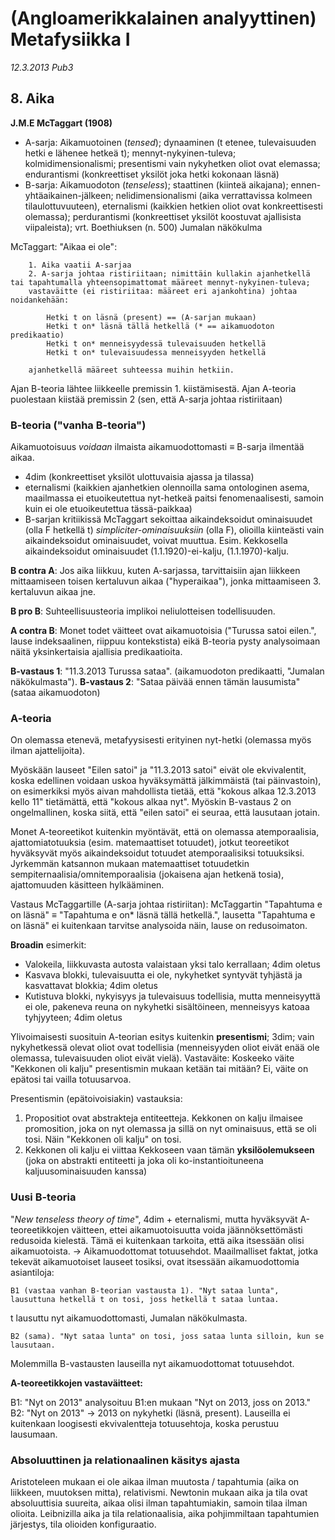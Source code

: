 # (Angloamerikkalainen analyyttinen) Metafysiikka I #
_12.3.2013 Pub3_ 

## 8. Aika ##

**J.M.E McTaggart (1908)**

* A-sarja: Aikamuotoinen (_tensed_); dynaaminen (t etenee, tulevaisuuden hetki e lähenee hetkeä t); mennyt-nykyinen-tuleva; kolmidimensionalismi; presentismi vain nykyhetken oliot ovat elemassa; endurantismi (konkreettiset yksilöt joka hetki kokonaan läsnä)
* B-sarja: Aikamuodoton  (_tenseless_); staattinen (kiinteä aikajana); ennen-yhtäaikainen-jälkeen; nelidimensionalismi (aika verrattavissa kolmeen tilaulottuvuuteen), eternalismi (kaikkien hetkien oliot ovat konkreettisesti olemassa); perdurantismi (konkreettiset yksilöt koostuvat ajallisista viipaleista); vrt. Boethiuksen (n. 500) Jumalan näkökulma

McTaggart: "Aikaa ei ole":

        1. Aika vaatii A-sarjaa
        2. A-sarja johtaa ristiriitaan; nimittäin kullakin ajanhetkellä tai tapahtumalla yhteensopimattomat määreet mennyt-nykyinen-tuleva; 
        vastaväitte (ei ristiriitaa: määreet eri ajankohtina) johtaa noidankehään:
        
            Hetki t on läsnä (present) == (A-sarjan mukaan)
            Hetki t on* läsnä tällä hetkellä (* == aikamuodoton predikaatio)
            Hetki t on* menneisyydessä tulevaisuuden hetkellä
            Hetki t on* tulevaisuudessa menneisyyden hetkellä

        ajanhetkellä määreet suhteessa muihin hetkiin.

Ajan B-teoria lähtee liikkeelle premissin 1. kiistämisestä.
Ajan A-teoria puolestaan kiistää premissin 2 (sen, että A-sarja johtaa ristiriitaan)

### B-teoria ("vanha B-teoria") ###

Aikamuotoisuus _voidaan_ ilmaista aikamuodottomasti &equiv; B-sarja ilmentää aikaa.

* 4dim (konkreettiset yksilöt ulottuvaisia ajassa ja tilassa)
* eternalismi (kaikkien ajanhetkien olennoilla sama ontologinen asema, maailmassa ei etuoikeutettua nyt-hetkeä paitsi fenomenaalisesti, samoin kuin ei ole etuoikeutettua tässä-paikkaa)
* B-sarjan kritiikissä McTaggart sekoittaa aikaindeksoidut ominaisuudet (olla F hetkellä t) _simpliciter-ominaisuuksiin_ (olla F), olioilla kiinteästi vain aikaindeksoidut ominaisuudet, voivat muuttua. Esim. Kekkosella aikaindeksoidut ominaisuudet (1.1.1920)-ei-kalju, (1.1.1970)-kalju.

**B contra A**: Jos aika liikkuu, kuten A-sarjassa, tarvittaisiin ajan liikkeen mittaamiseen toisen kertaluvun aikaa ("hyperaikaa"), jonka mittaamiseen 3. kertaluvun aikaa jne.

**B pro B**: Suhteellisuusteoria implikoi neliulotteisen todellisuuden.

**A contra B**: Monet todet väitteet ovat aikamuotoisia ("Turussa satoi eilen.", lause indeksaalinen, riippuu kontekstista) eikä B-teoria pysty analysoimaan näitä yksinkertaisia ajallisia predikaatioita.

**B-vastaus 1**: "11.3.2013 Turussa sataa". (aikamuodoton predikaatti, "Jumalan näkökulmasta"). **B-vastaus 2**: "Sataa päivää ennen tämän lausumista" (sataa aikamuodoton)

### A-teoria ###

On olemassa etenevä, metafyysisesti erityinen nyt-hetki (olemassa myös ilman ajattelijoita). 

Myöskään lauseet "Eilen satoi" ja "11.3.2013 satoi" eivät ole ekvivalentit, koska edellinen voidaan uskoa hyväksymättä jälkimmäistä (tai päinvastoin), on esimerkiksi myös aivan mahdollista tietää, että "kokous alkaa 12.3.2013 kello 11" tietämättä, että "kokous alkaa nyt". Myöskin B-vastaus 2 on ongelmallinen, koska siitä, että "eilen satoi" ei seuraa, että lausutaan jotain.

Monet A-teoreetikot kuitenkin myöntävät, että on olemassa atemporaalisia, ajattomiatotuuksia (esim. matemaattiset totuudet), jotkut teoreetikot hyväksyvät myös aikaindeksoidut totuudet atemporaalisiksi totuuksiksi. Jyrkemmän katsannon mukaan matemaattiset totuudetkin sempiternaalisia/omnitemporaalisia (jokaisena ajan hetkenä tosia), ajattomuuden käsitteen hylkääminen.

Vastaus McTaggartille (A-sarja johtaa ristiriitan): McTaggartin "Tapahtuma e on läsnä" &equiv; "Tapahtuma e on* läsnä tällä hetkellä.", lausetta "Tapahtuma e on läsnä" ei kuitenkaan tarvitse analysoida näin, lause on redusoimaton.

**Broadin** esimerkit:

* Valokeila, liikkuvasta autosta valaistaan yksi talo kerrallaan; 4dim oletus
* Kasvava blokki, tulevaisuutta ei ole, nykyhetket syntyvät tyhjästä ja kasvattavat blokkia; 4dim oletus
* Kutistuva blokki, nykyisyys ja tulevaisuus todellisia, mutta menneisyyttä ei ole, pakeneva reuna on nykyhetki sisältöineen, menneisyys katoaa tyhjyyteen; 4dim oletus

Ylivoimaisesti suosituin A-teorian esitys kuitenkin **presentismi**; 3dim; vain nykyhetkessä olevat oliot ovat todellisia (menneisyyden oliot eivät enää ole olemassa, tulevaisuuden oliot eivät vielä). Vastaväite: Koskeeko väite "Kekkonen oli kalju" presentismin mukaan ketään tai mitään? Ei, väite on epätosi tai vailla totuusarvoa. 

Presentismin (epätoivoisiakin) vastauksia:

1. Propositiot ovat abstrakteja entiteetteja. Kekkonen on kalju ilmaisee promosition, joka on nyt olemassa ja sillä on nyt ominaisuus, että se oli tosi. Näin "Kekkonen oli kalju" on tosi.
2. Kekkonen oli kalju ei viittaa Kekkoseen vaan tämän **yksilöolemukseen** (joka on abstrakti entiteetti ja joka oli ko-instantioituneena kaljuusominaisuuden kanssa)

### Uusi B-teoria ###

"_New tenseless theory of time_", 4dim + eternalismi, mutta hyväksyvät A-teoreetikkojen väitteen, ettei aikamuotoisuutta voida jäännöksettömästi redusoida kielestä. Tämä ei kuitenkaan tarkoita, että aika itsessään olisi aikamuotoista. &rarr; Aikamuodottomat totuusehdot. Maailmalliset faktat, jotka tekevät aikamuotoiset lauseet tosiksi, ovat itsessään aikamuodottomia asiantiloja:

    B1 (vastaa vanhan B-teorian vastausta 1). "Nyt sataa lunta", lausuttuna hetkellä t on tosi, joss hetkellä t sataa luntaa.

t lausuttu nyt aikamuodottomasti, Jumalan näkökulmasta.

    B2 (sama). "Nyt sataa lunta" on tosi, joss sataa lunta silloin, kun se lausutaan.

Molemmilla B-vastausten lauseilla nyt aikamuodottomat totuusehdot.

**A-teoreetikkojen vastaväitteet:**

B1: "Nyt on 2013" analysoituu B1:en mukaan "Nyt on 2013, joss on 2013."
B2: "Nyt on 2013" &rarr; 2013 on nykyhetki (läsnä, present). Lauseilla ei kuitenkaan loogisesti ekvivalentteja totuusehtoja, koska perustuu lausumaan.

### Absoluuttinen ja relationaalinen käsitys ajasta ###

Aristoteleen mukaan ei ole aikaa ilman muutosta / tapahtumia (aika on liikkeen, muutoksen mitta), relativismi.
Newtonin mukaan aika ja tila ovat absoluuttisia suureita, aikaa olisi ilman tapahtumiakin, samoin tilaa ilman olioita.
Leibnizilla aika ja tila relationaalisia, aika pohjimmiltaan tapahtumien järjestys, tila olioiden konfiguraatio. 
